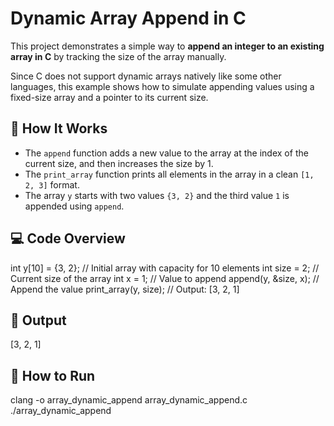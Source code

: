 # Dynamic Array Append in C

This project demonstrates a simple way to **append an integer to an existing array in C** by tracking the size of the array manually.

Since C does not support dynamic arrays natively like some other languages, this example shows how to simulate appending values using a fixed-size array and a pointer to its current size.

## 🧠 How It Works

- The `append` function adds a new value to the array at the index of the current size, and then increases the size by 1.
- The `print_array` function prints all elements in the array in a clean `[1, 2, 3]` format.
- The array `y` starts with two values `{3, 2}` and the third value `1` is appended using `append`.

## 💻 Code Overview

int y[10] = {3, 2};   // Initial array with capacity for 10 elements
int size = 2;         // Current size of the array
int x = 1;            // Value to append
append(y, &size, x);  // Append the value
print_array(y, size); // Output: [3, 2, 1]

## 🧪 Output
[3, 2, 1]

## 🚀 How to Run
clang -o array_dynamic_append array_dynamic_append.c
./array_dynamic_append
```c